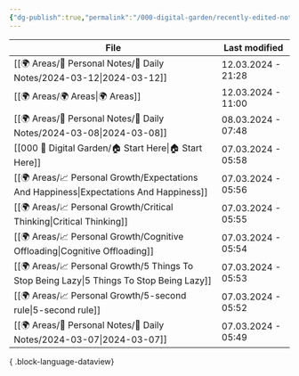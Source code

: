```yaml
---
{"dg-publish":true,"permalink":"/000-digital-garden/recently-edited-notes/","dgPassFrontmatter":true,"noteIcon":"3","created":"2023-12-14T09:05:52.599+05:30","updated":"2023-12-14T09:12:44.868+05:30"}
---
```


| File                                                                                        | Last modified      |
| ------------------------------------------------------------------------------------------- | ------------------ |
| [[🌍 Areas/📧 Personal Notes/📓 Daily Notes/2024-03-12\|2024-03-12]]                     | 12.03.2024 - 21:28 |
| [[🌍 Areas/🌍 Areas\|🌍 Areas]]                                                          | 12.03.2024 - 11:00 |
| [[🌍 Areas/📧 Personal Notes/📓 Daily Notes/2024-03-08\|2024-03-08]]                     | 08.03.2024 - 07:48 |
| [[000 🏡 Digital Garden/🏠 Start Here\|🏠 Start Here]]                                   | 07.03.2024 - 05:58 |
| [[🌍 Areas/📈 Personal Growth/Expectations And Happiness\|Expectations And Happiness]]   | 07.03.2024 - 05:56 |
| [[🌍 Areas/📈 Personal Growth/Critical Thinking\|Critical Thinking]]                     | 07.03.2024 - 05:55 |
| [[🌍 Areas/📈 Personal Growth/Cognitive Offloading\|Cognitive Offloading]]               | 07.03.2024 - 05:54 |
| [[🌍 Areas/📈 Personal Growth/5 Things To Stop Being Lazy\|5 Things To Stop Being Lazy]] | 07.03.2024 - 05:53 |
| [[🌍 Areas/📈 Personal Growth/5-second rule\|5-second rule]]                             | 07.03.2024 - 05:52 |
| [[🌍 Areas/📧 Personal Notes/📓 Daily Notes/2024-03-07\|2024-03-07]]                     | 07.03.2024 - 05:49 |

{ .block-language-dataview}
